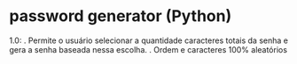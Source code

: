 # password generator (Python)

1.0:
  . Permite o usuário selecionar a quantidade caracteres totais da senha e gera a senha baseada nessa escolha.
  . Ordem e caracteres 100% aleatórios
